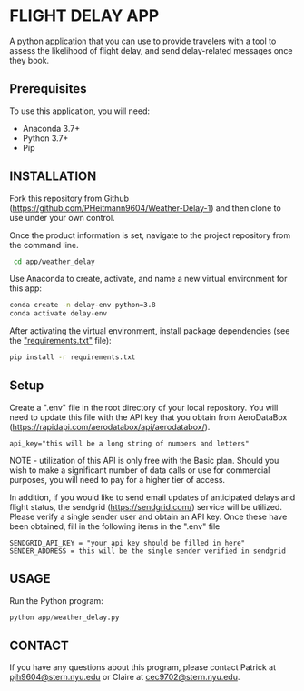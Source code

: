 
# FLIGHT DELAY APP
A python application that you can use to provide travelers with a tool to assess the likelihood of flight delay, and send delay-related messages once they book.

## Prerequisites
To use this application, you will need:

  + Anaconda 3.7+
  + Python 3.7+
  + Pip

## INSTALLATION
Fork this repository from Github (https://github.com/PHeitmann9604/Weather-Delay-1) and then clone to use under your own control.

Once the product information is set, navigate to the project repository from the command line.

```sh
 cd app/weather_delay
 ```

Use Anaconda to create, activate, and name a new virtual environment for this app:

```sh
conda create -n delay-env python=3.8
conda activate delay-env
```

After activating the virtual environment, install package dependencies (see the ["requirements.txt"](/requirements.txt) file):

```sh
pip install -r requirements.txt
```

## Setup

Create a ".env" file in the root directory of your local repository. You will need to update this file with the API key that you obtain from AeroDataBox (https://rapidapi.com/aerodatabox/api/aerodatabox/).

    api_key="this will be a long string of numbers and letters"

NOTE - utilization of this API is only free with the Basic plan. Should you wish to make a significant number of data calls or use for commercial purposes, you will need to pay for a higher tier of access.

In addition, if you would like to send email updates of anticipated delays and flight status, the sendgrid (https://sendgrid.com/) service will be utilized. Please verify a single sender user and obtain an API key. Once these have been obtained, fill in the following items in the ".env" file

    SENDGRID_API_KEY = "your api key should be filled in here"
    SENDER_ADDRESS = this will be the single sender verified in sendgrid

 ## USAGE
 Run the Python program:

 ```py
 python app/weather_delay.py
 ```
 ## CONTACT
If you have any questions about this program, please contact Patrick at pjh9604@stern.nyu.edu  or  Claire at cec9702@stern.nyu.edu.
